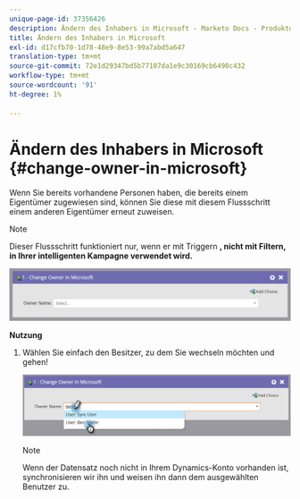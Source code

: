```yaml
---
unique-page-id: 37356426
description: Ändern des Inhabers in Microsoft - Marketo Docs - Produktdokumentation
title: Ändern des Inhabers in Microsoft
exl-id: d17cfb70-1d78-48e9-8e53-99a7abd5a647
translation-type: tm+mt
source-git-commit: 72e1d29347bd5b77107da1e9c30169cb6490c432
workflow-type: tm+mt
source-wordcount: '91'
ht-degree: 1%

---
```


# Ändern des Inhabers in Microsoft {#change-owner-in-microsoft}

Wenn Sie bereits vorhandene Personen haben, die bereits einem Eigentümer zugewiesen sind, können Sie diese mit diesem Flussschritt einem anderen Eigentümer erneut zuweisen.

>[!NOTE]
>
>Dieser Flussschritt funktioniert nur, wenn er mit Triggern **, nicht mit Filtern, in Ihrer intelligenten Kampagne verwendet wird.**

![](assets/one-1.png)

**Nutzung**

1. Wählen Sie einfach den Besitzer, zu dem Sie wechseln möchten und gehen!

   ![](assets/two-1.png)

   >[!NOTE]
   >
   >Wenn der Datensatz noch nicht in Ihrem Dynamics-Konto vorhanden ist, synchronisieren wir ihn und weisen ihn dann dem ausgewählten Benutzer zu.
